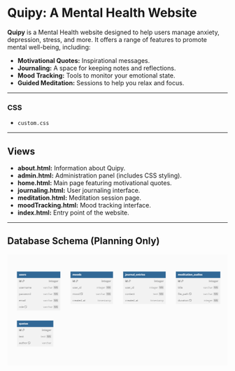 # Quipy: A Mental Health Website

**Quipy** is a Mental Health website designed to help users manage anxiety, depression, stress, and more. It offers a range of features to promote mental well-being, including:

- **Motivational Quotes:** Inspirational messages.
- **Journaling:** A space for keeping notes and reflections.
- **Mood Tracking:** Tools to monitor your emotional state.
- **Guided Meditation:** Sessions to help you relax and focus.

---

### CSS
- `custom.css`

---

## Views

- **about.html:** Information about Quipy.
- **admin.html:** Administration panel (includes CSS styling).
- **home.html:** Main page featuring motivational quotes.
- **journaling.html:** User journaling interface.
- **meditation.html:** Meditation session page.
- **moodTracking.html:** Mood tracking interface.
- **index.html:** Entry point of the website.

---

## Database Schema (Planning Only)

![Database Schema](./Frontend/assets/img/DATABASE%20SCHEMA.png)
